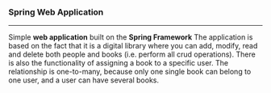 ### Spring Web Application

___

Simple **web application** built on the __Spring Framework__
The application is based on the fact that it is a digital library where you can add, modify, read and delete both people and books (i.e. perform all crud operations). 
There is also the functionality of assigning a book to a specific user. 
The relationship is one-to-many, because only one single book can belong to one user, and a user can have several books.